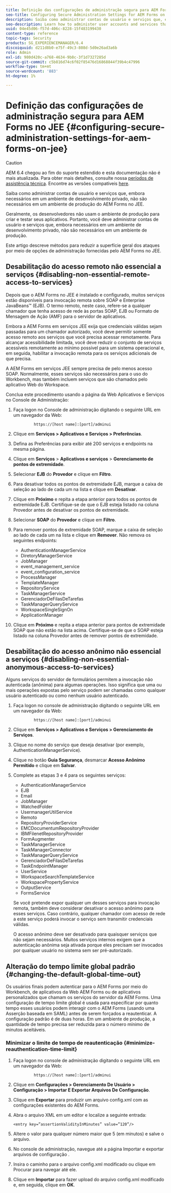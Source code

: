 ```yaml
---
title: Definição das configurações de administração segura para AEM Forms no JEE
seo-title: Configuring Secure Administration Settings for AEM Forms on JEE
description: Saiba como administrar contas de usuário e serviços que, embora necessários em um ambiente de desenvolvimento privado, não são necessários em um ambiente de produção do AEM Forms no JEE.
seo-description: Learn how to administer user accounts and services that, although required in a private development environment, are not required in a production environment of AEM Forms on JEE.
uuid: 04e45d06-f57d-406c-8228-15f483199430
content-type: reference
topic-tags: Security
products: SG_EXPERIENCEMANAGER/6.4
discoiquuid: d211d8b0-e75f-49c3-808d-5d0e26ad3a6b
role: Admin
exl-id: 980d420c-a768-4634-9b8c-3f1d7327285d
source-git-commit: c5b816d74c6f02f85476d16868844f39b4c47996
workflow-type: tm+mt
source-wordcount: '883'
ht-degree: 1%

---
```


# Definição das configurações de administração segura para AEM Forms no JEE {#configuring-secure-administration-settings-for-aem-forms-on-jee}

>[!CAUTION]
>
>AEM 6.4 chegou ao fim do suporte estendido e esta documentação não é mais atualizada. Para obter mais detalhes, consulte nossa [períodos de assistência técnica](https://helpx.adobe.com/br/support/programs/eol-matrix.html). Encontre as versões compatíveis [here](https://experienceleague.adobe.com/docs/).

Saiba como administrar contas de usuário e serviços que, embora necessários em um ambiente de desenvolvimento privado, não são necessários em um ambiente de produção do AEM Forms no JEE.

Geralmente, os desenvolvedores não usam o ambiente de produção para criar e testar seus aplicativos. Portanto, você deve administrar contas de usuário e serviços que, embora necessários em um ambiente de desenvolvimento privado, não são necessários em um ambiente de produção.

Este artigo descreve métodos para reduzir a superfície geral dos ataques por meio de opções de administração fornecidas pelo AEM Forms no JEE.

## Desabilitação do acesso remoto não essencial a serviços {#disabling-non-essential-remote-access-to-services}

Depois que o AEM Forms no JEE é instalado e configurado, muitos serviços estão disponíveis para invocação remota sobre SOAP e Enterprise JavaBeans™ (EJB). O termo remoto, neste caso, refere-se a qualquer chamador que tenha acesso de rede às portas SOAP, EJB ou Formato de Mensagem de Ação (AMF) para o servidor de aplicativos.

Embora a AEM Forms em serviços JEE exija que credenciais válidas sejam passadas para um chamador autorizado, você deve permitir somente acesso remoto aos serviços que você precisa acessar remotamente. Para alcançar acessibilidade limitada, você deve reduzir o conjunto de serviços acessíveis remotamente ao mínimo possível para um sistema operacional e, em seguida, habilitar a invocação remota para os serviços adicionais de que precisa.

A AEM Forms em serviços JEE sempre precisa de pelo menos acesso SOAP. Normalmente, esses serviços são necessários para o uso do Workbench, mas também incluem serviços que são chamados pelo aplicativo Web do Workspace.

Conclua este procedimento usando a página da Web Aplicativos e Serviços no Console de Administração:

1. Faça logon no Console de administração digitando o seguinte URL em um navegador da Web:

   ```as3
            https://[host name]:[port]/adminui
   ```

1. Clique em **Serviços > Aplicativos e Serviços > Preferências**.
1. Defina as Preferências para exibir até 200 serviços e endpoints na mesma página.
1. Clique em **Serviços** > **Aplicativos e serviços** > **Gerenciamento de pontos de extremidade**.
1. Selecionar **EJB** do **Provedor** e clique em **Filtro**.
1. Para desativar todos os pontos de extremidade EJB, marque a caixa de seleção ao lado de cada um na lista e clique em **Desativar**.
1. Clique em **Próximo** e repita a etapa anterior para todos os pontos de extremidade EJB. Certifique-se de que o EJB esteja listado na coluna Provedor antes de desativar os pontos de extremidade.
1. Selecionar **SOAP** do **Provedor** e clique em **Filtro**.
1. Para remover pontos de extremidade SOAP, marque a caixa de seleção ao lado de cada um na lista e clique em **Remover**. Não remova os seguintes endpoints:

   * AuthenticationManagerService
   * DiretoryManagerService
   * JobManager
   * event_management_service
   * event_configuration_service
   * ProcessManager
   * TemplateManager
   * RepositoryService
   * TaskManagerService
   * GerenciadorDeFilasDeTarefas
   * TaskManagerQueryService
   * WorkspaceSingleSignOn
   * ApplicationManager

1. Clique em **Próximo** e repita a etapa anterior para pontos de extremidade SOAP que não estão na lista acima. Certifique-se de que o SOAP esteja listado na coluna Provedor antes de remover pontos de extremidade.

## Desabilitação do acesso anônimo não essencial a serviços {#disabling-non-essential-anonymous-access-to-services}

Alguns serviços do servidor de formulários permitem a invocação não autenticada (anônima) para algumas operações. Isso significa que uma ou mais operações expostas pelo serviço podem ser chamadas como qualquer usuário autenticado ou como nenhum usuário autenticado.

1. Faça logon no console de administração digitando o seguinte URL em um navegador da Web:

   ```as3
            https://[host name]:[port]/adminui
   ```

1. Clique em **Serviços > Aplicativos e Serviços > Gerenciamento de Serviços**.
1. Clique no nome do serviço que deseja desativar (por exemplo, AuthenticationManagerService).
1. Clique no botão **Guia Segurança**, desmarcar **Acesso Anônimo Permitido** e clique em **Salvar**.
1. Complete as etapas 3 e 4 para os seguintes serviços:

   * AuthenticationManagerService
   * EJB
   * Email
   * JobManager
   * WatchedFolder
   * UsermanagerUtilService
   * Remoto
   * RepositoryProviderService
   * EMCDocumentumRepositoryProvider
   * IBMFilenetRepositoryProvider
   * FormAugmenter
   * TaskManagerService
   * TaskManagerConnector
   * TaskManagerQueryService
   * GerenciadorDeFilasDeTarefas
   * TaskEndpointManager
   * UserService
   * WorkspaceSearchTemplateService
   * WorkspacePropertyService
   * OutputService
   * FormsService

   Se você pretende expor qualquer um desses serviços para invocação remota, também deve considerar desativar o acesso anônimo para esses serviços. Caso contrário, qualquer chamador com acesso de rede a este serviço poderá invocar o serviço sem transmitir credenciais válidas.

   O acesso anônimo deve ser desativado para quaisquer serviços que não sejam necessários. Muitos serviços internos exigem que a autenticação anônima seja ativada porque eles precisam ser invocados por qualquer usuário no sistema sem ser pré-autorizado.

## Alteração do tempo limite global padrão {#changing-the-default-global-time-out}

Os usuários finais podem autenticar para o AEM Forms por meio do Workbench, de aplicativos da Web AEM Forms ou de aplicativos personalizados que chamam os serviços do servidor da AEM Forms. Uma configuração de tempo limite global é usada para especificar por quanto tempo esses usuários podem interagir com o AEM Forms (usando uma Asserção baseada em SAML) antes de serem forçados a reautenticar. A configuração padrão é de duas horas. Em um ambiente de produção, a quantidade de tempo precisa ser reduzida para o número mínimo de minutos aceitáveis.

### Minimizar o limite de tempo de reautenticação {#minimize-reauthentication-time-limit}

1. Faça logon no console de administração digitando o seguinte URL em um navegador da Web:

   ```as3
            https://[host name]:[port]/adminui
   ```

1. Clique em **Configurações > Gerenciamento De Usuário > Configuração > Importar E Exportar Arquivos De Configuração**.
1. Clique em **Exportar** para produzir um arquivo config.xml com as configurações existentes do AEM Forms.
1. Abra o arquivo XML em um editor e localize a seguinte entrada:

   `<entry key=”assertionValidityInMinutes” value=”120”/>`

1. Altere o valor para qualquer número maior que 5 (em minutos) e salve o arquivo.
1. No console de administração, navegue até a página Importar e exportar arquivos de configuração .
1. Insira o caminho para o arquivo config.xml modificado ou clique em Procurar para navegar até ele.
1. Clique em **Importar** para fazer upload do arquivo config.xml modificado e, em seguida, clique em **OK**.
